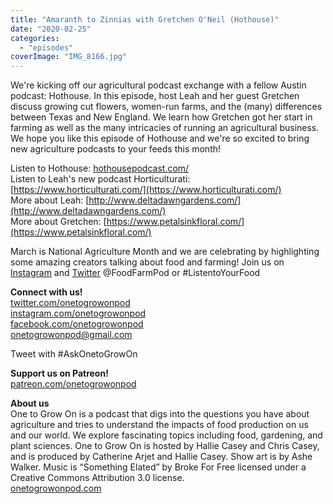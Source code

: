 ```yaml
---
title: "Amaranth to Zinnias with Gretchen O'Neil (Hothouse)"
date: "2020-02-25"
categories: 
  - "episodes"
coverImage: "IMG_8166.jpg"
---
```


We're kicking off our agricultural podcast exchange with a fellow Austin podcast: Hothouse. In this episode, host Leah and her guest Gretchen discuss growing cut flowers, women-run farms, and the (many) differences between Texas and New England. We learn how Gretchen got her start in farming as well as the many intricacies of running an agricultural business. We hope you like this episode of Hothouse and we're so excited to bring new agriculture podcasts to your feeds this month!

Listen to Hothouse: [hothousepodcast.com/](https://www.hothousepodcast.com/)  
Listen to Leah's new podcast Horticulturati: [https://www.horticulturati.com/](https://www.horticulturati.com/)  
More about Leah: [http://www.deltadawngardens.com/](http://www.deltadawngardens.com/)  
More about Gretchen: [https://www.petalsinkfloral.com/](https://www.petalsinkfloral.com/)

March is National Agriculture Month and we are celebrating by highlighting some amazing creators talking about food and farming! Join us on [Instagram](https://www.instagram.com/foodfarmpod/) and [Twitter](https://twitter.com/foodfarmpod) @FoodFarmPod or #ListentoYourFood

**Connect with us!**  
[twitter.com/onetogrowonpod](https://twitter.com/onetogrowonpod)  
[instagram.com/onetogrowonpod  
](https://instagram.com/onetogrowonpod)[facebook.com/onetogrowonpod  
](https://facebook.com/onetogrowonpod)[onetogrowonpod@gmail.com](mailto:onetogrowonpod@gmail.com)

Tweet with #AskOnetoGrowOn

**Support us on Patreon!**  
[patreon.com/onetogrowonpod](http://www.patreon.com/onetogrowonpod)

**About us**  
One to Grow On is a podcast that digs into the questions you have about agriculture and tries to understand the impacts of food production on us and our world. We explore fascinating topics including food, gardening, and plant sciences. One to Grow On is hosted by Hallie Casey and Chris Casey, and is produced by Catherine Arjet and Hallie Casey. Show art is by Ashe Walker. Music is “Something Elated” by Broke For Free licensed under a Creative Commons Attribution 3.0 license.  
[onetogrowonpod.com](https://www.onetogrowonpod.com)
